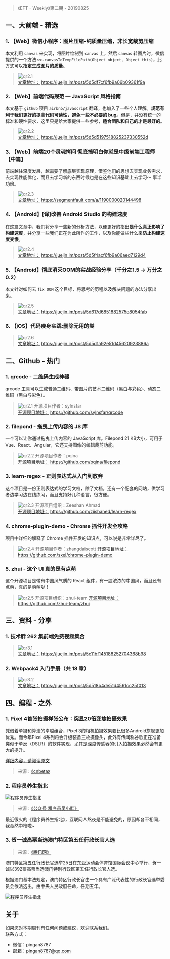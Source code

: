 > 《EFT - Weekly》第二期 - 20190825

## 一、大前端 - 精选

### 1. 【Web】微信小程序：图片压缩-纯质量压缩，非长宽裁剪压缩

本文利用 `canvas` 来实现，将图片绘制到 `canvas` 上，然后 `canvas` 转图片时，微信提供的一个方法 `wx.canvasToTempFilePath(Object object, Object this)`，此方式可以**指定生成图片的质量**。

> ![qr2.1](http://images.pingan8787.com/20190825_qr1.1.png)   
> [文章地址：](https://juejin.im/post/5d5df7cf6fb9a06b09361f9a) https://juejin.im/post/5d5df7cf6fb9a06b09361f9a

### 2. 【Web】前端代码规范 — JavaScript 风格指南

本文基于 `github` 项目 `airbnb/javascript` 翻译，也加入了一些个人理解。**规范有利于我们更好的提高代码可读性，避免一些不必要的 bug**。但是，并没有统一的标准和硬性要求，这里只是给大家提供一些参考，**适合团队和自己的才是最好的**。

> ![qr2.2](http://images.pingan8787.com/20190825_qr1.2.png)   
> [文章地址：](https://juejin.im/post/5d5d5197518825237330552d) https://juejin.im/post/5d5d5197518825237330552d

### 3. 【Web】前端20个灵魂拷问 彻底搞明白你就是中级前端工程师 【中篇】

前端越往深度发展，越需要了解底层实现原理，借鉴他们的思想去实现业务需求，去实现性能优化，而且去学习新的东西时候也是在这些知识基础上去学习～ 事半功倍。

> ![qr2.3](http://images.pingan8787.com/20190825_qr1.3.png)   
> [文章地址：](https://segmentfault.com/a/1190000020144498) https://segmentfault.com/a/1190000020144498

### 4. 【Android】[译]改善 Android Studio 的构建速度

在这篇文章中，我们将分享一些新的分析方法，以便更好的指出**是什么真正影响了构建速度**，并分享一些我们正在为此所作的工作，以及你能做些什么来**防止构建速度变慢**。

> ![qr2.4](http://images.pingan8787.com/20190825_qr1.4.png)   
> [文章地址：](https://juejin.im/post/5d5f4acf6fb9a06aed7129d4) https://juejin.im/post/5d5f4acf6fb9a06aed7129d4

### 5. 【Android】彻底消灭OOM的实战经验分享（千分之1.5 -> 万分之0.2）

本文针对如何去 `fix OOM` 这个目标，将思考的历程以及解决问题的办法分享出来。

> ![qr2.5](http://images.pingan8787.com/20190825_qr1.5.png)   
> [文章地址：](https://juejin.im/post/5d617d6851882575e8054fab) https://juejin.im/post/5d617d6851882575e8054fab


### 6. 【iOS】代码瘦身实践:删除无用的类

> ![qr2.6](http://images.pingan8787.com/20190825_qr1.6.png)   
> [文章地址：](https://juejin.im/post/5d5d1a92e51d45620923886a) https://juejin.im/post/5d5d1a92e51d45620923886a


## 二、Github - 热门

### 1. qrcode - 二维码生成神器

qrcode 工具可以生成普通二维码、带图片的艺术二维码（黑白与彩色）、动态二维码（黑白与彩色）。

> ![qr2.1](http://images.pingan8787.com/20190825_qr2.1.png) 
> 开源项目作者：sylnsfar    
> [开源项目地址：](https://github.com/sylnsfar/qrcode) https://github.com/sylnsfar/qrcode    

### 2. filepond - 拖曳上传内容的 JS 库

一个可以让你通过拖曳上传内容的 JavaScript 库。Filepond 21 KB大小，可用于 Vue、React、Angular，它还支持图像的编辑裁剪功能。
  
  
> ![qr2.2](http://images.pingan8787.com/20190825_qr2.2.png) 
> 开源项目作者：pqina   
> [开源项目地址：](https://github.com/pqina/filepond) https://github.com/pqina/filepond

### 3. learn-regex - 正则表达式从入门到放弃  

这个项目是一份正则表达式的学习文档，除了文档，还有一个配套的网站，供学习者边学习边在线练习，而且支持好几种语言，很方便。


> ![qr2.3](http://images.pingan8787.com/20190825_qr2.3.png) 
> 开源项目组织：Zeeshan Ahmad    
> [开源项目地址：](https://github.com/ziishaned/learn-regex) https://github.com/ziishaned/learn-regex

### 4. chrome-plugin-demo - Chrome 插件开发全攻略

项目中详细的解释了 Chrome 插件开发的知识点，可以说是非常详尽了。


> ![qr2.4](http://images.pingan8787.com/20190825_qr2.4.png) 
> 开源项目作者：zhangdaiscott
> [开源项目地址：](https://github.com/sxei/chrome-plugin-demo) https://github.com/sxei/chrome-plugin-demo

### 5. zhui - 这个 UI 真的是有点萌

这个开源项目是带有中国风气质的 React 组件，有一股浓浓的中国风，而且还有点萌，真的是萌萌哒！

> ![qr2.5](http://images.pingan8787.com/20190825_qr2.5.png) 
> 开源项目组织：zhui-team
> [开源项目地址：](https://github.com/zhui-team/zhui) https://github.com/zhui-team/zhui


## 三、资料 - 分享

### 1. 技术胖 262 集前端免费视频集合

> ![qr3.1](http://images.pingan8787.com/20190825_qr3.1.png)   
> [文章地址：](https://juejin.im/post/5c11bf145188252704368b98) https://juejin.im/post/5c11bf145188252704368b98

### 2. Webpack4 入门手册（共 18 章）

> ![qr3.2](http://images.pingan8787.com/20190825_qr3.2.png)   
> [文章地址：](https://juejin.im/post/5d518b4de51d4561cc25f013) https://juejin.im/post/5d518b4de51d4561cc25f013
  

## 四、编程 - 之外

### 1. Pixel 4首张拍摄样张公布：突显20倍变焦拍摄效果

凭借着单摄和算法的卓越组合，Pixel 3的相机拍摄效果要比很多Android旗舰更加优秀。而今年Pixel 4系列将会升级装备三枚摄像头，此外有传闻称谷歌正在准备类似于单反（DSLR）的软件实现，尤其是深度传感器的引入拍摄效果必然会有更大的提升。

[详细内容，请阅读原文](https://www.cnbeta.com/articles/tech/877513.htm)

> 来源：[《cnbeta》](https://www.cnbeta.com/articles/tech/877513.htm)

### 2. 程序员养生指北

![程序员养生指北](http://images.pingan8787.com/eft-weekly-20190825-01.png)

> 来源：[《公众号 程序员吴小胖》](https://mp.weixin.qq.com/s/Fh--WaRA9wbFIpxB9G_WCA)

最近很火的《程序员养生指北》，互联网人熬夜是不能避免的，原因却各不相同，我竟然中枪啦~

### 3. 贺一诚高票当选澳门特区第五任行政长官人选

> 来源：[《腾讯网》](https://new.qq.com/omn/20190825/20190825A07G9I00.html)

澳门特区第五任行政长官选举25日在东亚运动会体育馆国际会议中心举行，贺一诚以392票高票当选澳门特别行政区第五任行政长官人选。

根据澳门基本法规定，澳门特区行政长官由一个具有广泛代表性的行政长官选举委员会依法选出，由中央人民政府任命，任期五年。

![程序员养生指北](http://images.pingan8787.com/eft-weekly-20190825-02.png)

## 关于

如果您对本期周刊有任何问题或建议，欢迎联系我们。   
联系方式：   
* 微信：pingan8787
* 邮箱：pingan8787@qq.com